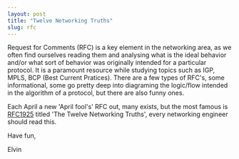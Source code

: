 ```yaml
---
layout: post
title: "Twelve Networking Truths" 
slug: rfc
---
```


Request for Comments (RFC) is a key element in the networking area, as we often find ourselves reading them and analysing what is the ideal behavior and/or what sort of behavior was originally intended for a particular protocol. It is a paramount resource while studying topics such as IGP, MPLS, BCP (Best Current Pratices). There are a few types of RFC's, some informational, some go pretty deep into diagraming the logic/flow intended in the algorithm of a protocol, but there are also funny ones.

Each April a new 'April fool's' RFC out, many exists, but the most famous is [RFC1925](https://datatracker.ietf.org/doc/html/rfc1925) titled 'The Twelve Networking Truths', every networking engineer should read this.

Have fun,

Elvin
